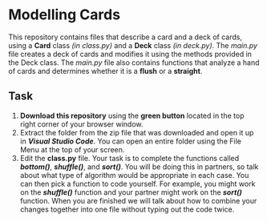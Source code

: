 # Modelling Cards

This repository contains files that describe a card and a deck of cards, using a **Card** class *(in class.py)* and a **Deck** class *(in deck.py)*.  The *main.py* file creates a deck of cards and modifies it using the methods provided in the Deck class.  The *main.py* file also contains functions that analyze a hand of cards and determines whether it is a **flush** or a **straight**.

## Task

1. **Download this repository** using the **green button** located in the top right corner of your browser window.
2. Extract the folder from the zip file that was downloaded and open it up in ***Visual Studio Code***.  You can open an entire folder using the File Menu at the top of your screen.
3. Edit the **class.py** file.  Your task is to complete the functions called ***bottom()***, ***shuffle()***, and ***sort()***.  You will be doing this in partners, so talk about what type of algorithm would be appropriate in each case.  You can then pick a function to code yourself.  For example, you might work on the ***shuffle()*** function and your partner might work on the ***sort()*** function.  When you are finished we will talk about how to combine your changes together into one file without typing out the code twice.
